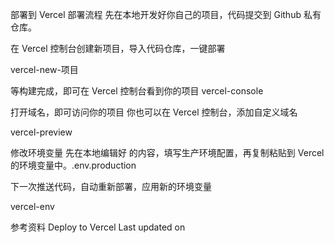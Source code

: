 部署到 Vercel
部署流程
先在本地开发好你自己的项目，代码提交到 Github 私有仓库。

在 Vercel 控制台创建新项目，导入代码仓库，一键部署

vercel-new-项目

等构建完成，即可在 Vercel 控制台看到你的项目
vercel-console

打开域名，即可访问你的项目
你也可以在 Vercel 控制台，添加自定义域名

vercel-preview

修改环境变量
先在本地编辑好 的内容，填写生产环境配置，再复制粘贴到 Vercel 的环境变量中。.env.production

下一次推送代码，自动重新部署，应用新的环境变量

vercel-env

参考资料
Deploy to Vercel
Last updated on 